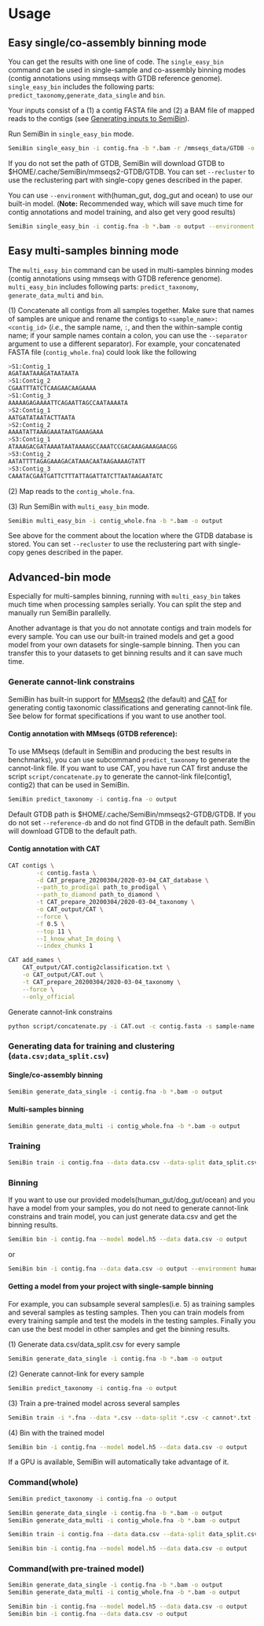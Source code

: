 # Usage

## Easy single/co-assembly binning mode

You can get the results with one line of code. The `single_easy_bin` command can be used in
single-sample and co-assembly binning modes (contig annotations using mmseqs
with GTDB reference genome). `single_easy_bin` includes the following parts:
`predict_taxonomy`,`generate_data_single` and `bin`.

Your inputs consist of a (1) a contig FASTA file and (2) a BAM file of mapped
reads to the contigs (see [Generating inputs to SemiBin](generate.html)).

Run SemiBin in `single_easy_bin` mode.

```bash
SemiBin single_easy_bin -i contig.fna -b *.bam -r /mmseqs_data/GTDB -o output 
```

If you do not set the path of GTDB, SemiBin will download GTDB  to $HOME/.cache/SemiBin/mmseqs2-GTDB/GTDB. You can set `--recluster` to use the reclustering part with single-copy genes described in the paper.

You can use `--environment` with(human_gut, dog_gut and ocean) to use our built-in model. (**Note:** Recommended way, which will save much time for contig annotations and model training, and also get very good results) 

```bash
SemiBin single_easy_bin -i contig.fna -b *.bam -o output --environment human_gut
```

## Easy multi-samples binning mode

The `multi_easy_bin` command can be used in
multi-samples binning modes (contig annotations using mmseqs
with GTDB reference genome). `multi_easy_bin` includes following parts: `predict_taxonomy`, `generate_data_multi` and `bin`.

(1) Concatenate all contigs from all samples together. Make sure that names of
samples are unique and rename the contigs to `<sample_name>:<contig_id>`
(_i.e._, the sample name, `:`, and then the within-sample contig name; if your
sample names contain a colon, you can use the `--separator` argument to use a
different separator). For example, your concatenated FASTA file
(`contig_whole.fna`) could look like the following

```bash
>S1:Contig_1
AGATAATAAAGATAATAATA
>S1:Contig_2
CGAATTTATCTCAAGAACAAGAAAA
>S1:Contig_3
AAAAAGAGAAAATTCAGAATTAGCCAATAAAATA
>S2:Contig_1
AATGATATAATACTTAATA
>S2:Contig_2
AAAATATTAAAGAAATAATGAAAGAAA
>S3:Contig_1
ATAAAGACGATAAAATAATAAAAGCCAAATCCGACAAAGAAAGAACGG
>S3:Contig_2
AATATTTTAGAGAAAGACATAAACAATAAGAAAAGTATT
>S3:Contig_3
CAAATACGAATGATTCTTTATTAGATTATCTTAATAAGAATATC
```

(2) Map reads to the `contig_whole.fna`.

(3) Run SemiBin with `multi_easy_bin` mode.

```bash
SemiBin multi_easy_bin -i contig_whole.fna -b *.bam -o output
```

See above for the comment about the location where the GTDB database is stored. You can set `--recluster` to use the reclustering part with single-copy genes described in the paper.

## Advanced-bin mode

Especially for multi-samples binning, running with `multi_easy_bin` takes much time when processing samples serially. You can split the step and manually run SemiBin parallelly. 

Another advantage is that you do not annotate contigs and train models for every sample. You can use our built-in trained models and get a good model from your own datasets for single-sample binning. Then you can transfer this to your datasets to get binning results and it can save much time.

### Generate cannot-link constrains

SemiBin has built-in support for
[MMseqs2](https://github.com/soedinglab/MMseqs2) (the default) and
[CAT](https://github.com/dutilh/CAT) for generating contig taxonomic
classifications and generating cannot-link file. See below for format
specifications if you want to use another tool.

#### Contig annotation with MMseqs (GTDB reference):

To use MMseqs (default in SemiBin and producing the best
results in benchmarks), you can use subcommand `predict_taxonomy` to generate
the cannot-link file. If you want to use CAT, you have run CAT first anduse
the script `script/concatenate.py` to generate the cannot-link file(contig1,
contig2) that can be used in SemiBin.

```bash
SemiBin predict_taxonomy -i contig.fna -o output
```

Default GTDB path is $HOME/.cache/SemiBin/mmseqs2-GTDB/GTDB. If you do not set
`--reference-db` and do not find GTDB in the default path. SemiBin will
download GTDB to the default path.

#### Contig annotation with CAT

```bash
CAT contigs \
        -c contig.fasta \
        -d CAT_prepare_20200304/2020-03-04_CAT_database \
        --path_to_prodigal path_to_prodigal \
        --path_to_diamond path_to_diamond \
        -t CAT_prepare_20200304/2020-03-04_taxonomy \
        -o CAT_output/CAT \
        --force \
        -f 0.5 \
        --top 11 \
        --I_know_what_Im_doing \
        --index_chunks 1

CAT add_names \
    CAT_output/CAT.contig2classification.txt \
    -o CAT_output/CAT.out \
    -t CAT_prepare_20200304/2020-03-04_taxonomy \
    --force \
    --only_official
```

Generate cannot-link constrains

```bash
python script/concatenate.py -i CAT.out -c contig.fasta -s sample-name -o output --CAT
```

### Generating data for training and clustering (`data.csv;data_split.csv`)

#### Single/co-assembly binning

```bash
SemiBin generate_data_single -i contig.fna -b *.bam -o output
```

#### Multi-samples binning

```bash
SemiBin generate_data_multi -i contig_whole.fna -b *.bam -o output
```

### Training

```bash
SemiBin train -i contig.fna --data data.csv --data-split data_split.csv -c cannot.txt -o output --mode single
```

### Binning

If you want to use our provided models(human_gut/dog_gut/ocean) and you have a model from your samples, you do not need to generate cannot-link constrains and train model, you can just generate data.csv and get the binning results. 

```bash
SemiBin bin -i contig.fna --model model.h5 --data data.csv -o output 
```

or

```bash
SemiBin bin -i contig.fna --data data.csv -o output --environment human_gut 
```

#### Getting a model from your project with single-sample binning

For example, you can subsample several samples(i.e. 5) as training samples and several samples as testing samples. Then you can train models from every training sample and test the models in the testing samples. Finally you can use the best model in other samples and get the binning results.

(1) Generate data.csv/data_split.csv for every sample

```bash
SemiBin generate_data_single -i contig.fna -b *.bam -o output
```

(2) Generate cannot-link for every sample

```bash
SemiBin predict_taxonomy -i contig.fna -o output
```

(3) Train a pre-trained model across several samples

```bash
SemiBin train -i *.fna --data *.csv --data-split *.csv -c cannot*.txt -o output --mode several
```

(4) Bin with the trained model

```bash
SemiBin bin -i contig.fna --model model.h5 --data data.csv -o output 
```

If a GPU is available, SemiBin will automatically take
advantage of it.

### Command(whole)

```bash
SemiBin predict_taxonomy -i contig.fna -o output
```

```bash
SemiBin generate_data_single -i contig.fna -b *.bam -o output
SemiBin generate_data_multi -i contig_whole.fna -b *.bam -o output
```

```bash
SemiBin train -i contig.fna --data data.csv --data-split data_split.csv -c cannot.txt -o output --mode single
```

```bash
SemiBin bin -i contig.fna --model model.h5 --data data.csv -o output 
```

### Command(with pre-trained model) ###

```bash
SemiBin generate_data_single -i contig.fna -b *.bam -o output
SemiBin generate_data_multi -i contig_whole.fna -b *.bam -o output
```

```bash
SemiBin bin -i contig.fna --model model.h5 --data data.csv -o output 
SemiBin bin -i contig.fna --data data.csv -o output 
```



